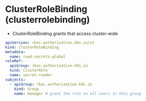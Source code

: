 # ClusterRoleBinding (clusterrolebinding)

- ClusterRoleBinding grants that access cluster-wide

```yaml
apiVersion: rbac.authorization.k8s.io/v1
kind: ClusterRoleBinding
metadata:
  name: read-secrets-global
roleRef:
  apiGroup: rbac.authorization.k8s.io
  kind: ClusterRole
  name: secret-reader
subjects:
  - apiGroup: rbac.authorization.k8s.io
    kind: Group
    name: manager # grant the role to all users in this group
```
